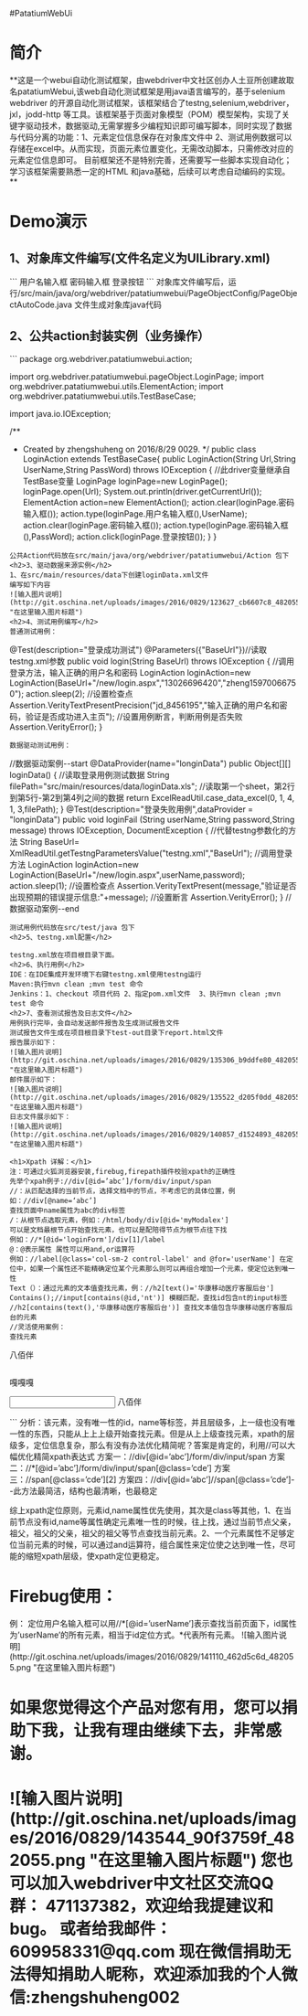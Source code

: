 #PatatiumWebUi
<h1>简介</h1>
 **这是一个webui自动化测试框架，由<a>webdriver中文社区</a>创办人土豆所创建故取名patatiumWebui,该web自动化测试框架是用java语言编写的，基于selenium webdriver 的开源自动化测试框架，该框架结合了testng,selenium,webdriver，jxl，jodd-http 等工具。该框架基于页面对象模型（POM）模型架构，实现了关键字驱动技术，数据驱动,无需掌握多少编程知识即可编写脚本，同时实现了数据与代码分离的功能：1、元素定位信息保存在对象库文件中 2、测试用例数据可以存储在excel中。从而实现，页面元素位置变化，无需改动脚本，只需修改对应的元素定位信息即可。
目前框架还不是特别完善，还需要写一些脚本实现自动化；学习该框架需要熟悉一定的HTML 和java基础，后续可以考虑自动编码的实现。**

<h1>Demo演示</h1>
<h2>1、对象库文件编写(文件名定义为UILibrary.xml)</h2>
```
<?xml version="1.0" encoding="UTF-8"?>
<!--整个对象库文件的根目录，管理整个项目的对象-->
<map>
    <!--管理一个页面的元素（webelement：input,select,textare,a,li等标签），一个page包含多个locator对象
    Pagename:page对象名字，格式：net.hk515.PageObject.xxxPage;最后面那位才是真正的页面名字，前面的是java对象库路径；
    另外注意，页面名字是头个单词大写；例如主页：名字定义为 net.hk515.PageObject.HomePage
    Value：页面对象的URL，可不填。
    Desc:页面对象中文描述-->
    <page pagename="org.webdriver.patatiumwebui.pageObject.LoginPage" value="" desc="京东登录页面">
        <!--管理一个页面的元素（webelement：input,select,textare,a,li等标签），一个page包含多个locator对象
        Type：定位方式，包含id,name,class,linktext,xpath,css等，定位元素的时候灵活使用，一般可以统一用xpath
        代替id,name,class，linktext的定位方式。
        Timeout：元素加载时间，有些页面元素，可能要等待一段时间才能加载过来，为了查找元素的稳定性，需加等待时间。
        Value:元素定位信息，如果是id,name,class，linktext直接把网页元素对应的这些属性值写上即可，如果是xpath定位方式，
        需要填写正确的xpath语法格式。
        Desc:元素的描述，元素的中文描述信息-->
		<locator type="xpath" timeout="3" value="//input[@id='loginname']"  desc="用户名">用户名输入框</locator>
		<locator type="id" timeout="3" value="nloginpwd"  desc="密码">密码输入框</locator>
		<locator type="id" timeout="3" value="loginsubmit"  desc="登录">登录按钮</locator>
	</page>
</map>
```
对象库文件编写后，运行/src/main/java/org/webdriver/patatiumwebui/PageObjectConfig/PageObjectAutoCode.java 文件生成对象库java代码
<h2>2、公共action封装实例（业务操作）</h2>
```
package org.webdriver.patatiumwebui.action;

import org.webdriver.patatiumwebui.pageObject.LoginPage;
import org.webdriver.patatiumwebui.utils.ElementAction;
import org.webdriver.patatiumwebui.utils.TestBaseCase;

import java.io.IOException;

/**
 * Created by zhengshuheng on 2016/8/29 0029.
 */
public class LoginAction extends TestBaseCase{
    public LoginAction(String Url,String UserName,String PassWord) throws IOException
    {
        //此driver变量继承自TestBase变量
        LoginPage loginPage=new LoginPage();
        loginPage.open(Url);
        System.out.println(driver.getCurrentUrl());
        ElementAction action=new ElementAction();
        action.clear(loginPage.密码输入框());
        action.type(loginPage.用户名输入框(),UserName);
        action.clear(loginPage.密码输入框());
        action.type(loginPage.密码输入框(),PassWord);
        action.click(loginPage.登录按钮());
    }
}

```
公共Action代码放在src/main/java/org/webdriver/patatiumwebui/Action 包下
<h2>3、驱动数据来源实例</h2>
1、在src/main/resources/data下创建loginData.xml文件
编写如下内容
![输入图片说明](http://git.oschina.net/uploads/images/2016/0829/123627_cb6607c8_482055.png "在这里输入图片标题")
<h2>4、测试用例编写</h2>
普通测试用例：
```
@Test(description="登录成功测试")
	@Parameters({"BaseUrl"})//读取testng.xml参数
	public void login(String BaseUrl) throws IOException
	{
		//调用登录方法，输入正确的用户名和密码
		LoginAction loginAction=new LoginAction(BaseUrl+"/new/login.aspx","13026696420","zheng15970066750");
		action.sleep(2);
		//设置检查点
		Assertion.VerityTextPresentPrecision("jd_8456195","输入正确的用户名和密码，验证是否成功进入主页");
		//设置用例断言，判断用例是否失败
		Assertion.VerityError();
	}
```
数据驱动测试用例：
```
//数据驱动案例--start
	@DataProvider(name="longinData")
	public Object[][] loginData()
	{
		//读取登录用例测试数据
		String filePath="src/main/resources/data/loginData.xls";
		//读取第一个sheet，第2行到第5行-第2到第4列之间的数据
		return ExcelReadUtil.case_data_excel(0, 1, 4, 1, 3,filePath);
	}
	@Test(description="登录失败用例",dataProvider = "longinData")
	public void loginFail (String userName,String password,String message) throws IOException, DocumentException {
		//代替testng参数化的方法
		String BaseUrl= XmlReadUtil.getTestngParametersValue("testng.xml","BaseUrl");
		//调用登录方法
		LoginAction loginAction=new LoginAction(BaseUrl+"/new/login.aspx",userName,password);
		action.sleep(1);
		//设置检查点
		Assertion.VerityTextPresent(message,"验证是否出现预期的错误提示信息:"+message);
		//设置断言
		Assertion.VerityError();
	}
	//数据驱动案例--end
```
测试用例代码放在src/test/java 包下
<h2>5、testng.xml配置</h2>
```
<?xml version="1.0" encoding="utf-8"?>
<!DOCTYPE suite SYSTEM "http://testng.org/testng-1.0.dtd">
<suite name="Suite" >
	<parameter name="driver" value="FirefoxDriver" /> <!--测试浏览器：支持火狐，谷歌，IE-->
	<parameter name="nodeURL" value="" /> <!--selenium grid分布式运行node节点url，如不用分布式运行，则留空-->
	<parameter name="BaseUrl" value="https://passport.jd.com" />  <!-- 测试系统基础Url-->
	<parameter name="UserName" value="" /> <!-- 系统登录用户名-->
	<parameter name="PassWord" value="" />  <!-- 系统登录密码-->
    <parameter name="smtpUserName" value="zhengshuheng@hk515.com" />  <!-- 测试报告邮件发送：smtp身份证验证-->
    <parameter name="smtpPassWord" value="zheng@159791" />  <!-- 测试报告邮件发送：smtp身份证验证-->
    <parameter name="smtpHost" value="smtp.hk515.com" />  <!-- 测试报告邮件发送：smtp主机地址-->
    <parameter name="smtpPort" value="25" />  <!-- 测试报告邮件发送：smtp主机端口-->
    <parameter name="mailTitle" value="Webdriver中文社区-自动化测试报告" />  <!-- 测试报告邮件发送：邮件标题-->
    <parameter name="logUrl" value="" />  <!-- 测试报告邮件发送：用例运行日志url-->
    <parameter name="reportUrl" value="" />  <!-- 测试报告邮件发送：完整测试报告url-->
	<parameter name="recipients" value="609958331@qq.com" /> <!-- 测试报告邮件发送：收件人，多个用,号隔开-->
    <parameter name="reportTitle" value="Webdriver中文社区-自动化测试报告" />  <!--测试报告标题-->
	<listeners><!-- 监听器设置-->
        <listener class-name="org.webdriver.patatiumwebui.utils.TestListener"></listener>
        <listener class-name="org.webdriver.patatiumwebui.utils.TestReport"></listener>
    </listeners>
     <test name="登录失败测试用例：数据驱动"> <!-- 测试用例描述-->
    <classes>
      <class name="LoginTest">
      	     <methods >
                   <include name="loginFail" />
             </methods>
       </class>
    </classes>
  </test> <!-- Test -->
    <test name="登录成功测试用例">
        <classes>
            <class name="LoginTest">
                <methods >
                    <include name="login" />
                </methods>
            </class>
        </classes>
    </test> <!-- Test -->
</suite> <!-- Suite -->

```
testng.xml放在项目根目录下面。
<h2>6、执行用例</h2>
IDE：在IDE集成开发环境下右键testng.xml使用testng运行
Maven:执行mvn clean ;mvn test 命令
Jenkins：1、checkout 项目代码 2、指定pom.xml文件  3、执行mvn clean ;mvn test 命令
<h2>7、查看测试报告及日志文件</h2>
用例执行完毕，会自动发送邮件报告及生成测试报告文件
测试报告文件生成在项目根目录下test-out目录下report.html文件
报告展示如下：
![输入图片说明](http://git.oschina.net/uploads/images/2016/0829/135306_b9ddfe80_482055.jpeg "在这里输入图片标题")
邮件展示如下：
![输入图片说明](http://git.oschina.net/uploads/images/2016/0829/135522_d205f0dd_482055.png "在这里输入图片标题")
日志文件展示如下：
![输入图片说明](http://git.oschina.net/uploads/images/2016/0829/140857_d1524893_482055.png "在这里输入图片标题")

<h1>Xpath 详解：</h1>
注：可通过火狐浏览器安装,firebug,firepath插件校验xpath的正确性
先举个xpah例子://div[@id=’abc’]/form/div/input/span
//：从匹配选择的当前节点，选择文档中的节点，不考虑它的具体位置，例如：//div[@name=‘abc’]
查找页面中name属性为abc的div标签
/：从根节点选取元素，例如：/html/body/div[@id='myModalex'] 
可以是文档最根节点开始查找元素，也可以是配陪得节点为根节点往下找
例如：//*[@id='loginForm']/div[1]/label
@：@表示属性 属性可以用and,or运算符
例如：//label[@class='col-sm-2 control-label' and @for='userName'] 在定位中，如果一个属性还不能精确定位某个元素那么则可以再组合增加一个元素，使定位达到唯一性
Text（）：通过元素的文本值查找元素，例：//h2[text()='华康移动医疗客服后台']
Contains();//input[contains(@id,'nt')] 模糊匹配，查找id包含nt的input标签
//h2[contains(text(),'华康移动医疗客服后台')] 查找文本值包含华康移动医疗客服后台的元素
//灵活使用案例：
查找元素
```
<span class=”cde”>八佰伴</span>
```
```
<span class=”cde”>嘎嘎嘎</span>
<div id=”abc”>
   <form>
            <div>
                   <input>
                      <span class=”cde”>八佰伴</span>
                   </input>
            </div>
   </form>
<div>
```
分析：该元素，没有唯一性的id，name等标签，并且层级多，上一级也没有唯一性的东西，只能从上上上级开始查找元素。但是从上上级查找元素，xpath的层级多，定位信息复杂，那么有没有办法优化精简呢？答案是肯定的，利用//可以大幅优化精简xpath表达式
方案一：//div[@id=’abc’]/form/div/input/span
方案二：//*[@id=’abc’]/form/div/input/span[@class=’cde’]
方案三：//span[@class=’cde’][2]
方案四：//div[@id=’abc’]//span[@class=’cde’]--此方法最简洁，结构也最清晰，也最稳定

综上xpath定位原则，元素id,name属性优先使用，其次是class等其他，1、在当前节点没有id,name等属性确定元素唯一性的时候，往上找，通过当前节点父亲，祖父，祖父的父亲，祖父的祖父等节点查找当前元素。2、一个元素属性不足够定位当前元素的时候，可以通过and运算符，组合属性来定位使之达到唯一性，尽可能的缩短xpath层级，使xpath定位更稳定。

<h1>Firebug使用：</h1>
例：
定位用户名输入框可以用//*[@id=’userName’]表示查找当前页面下，id属性为’userName’的所有元素，相当于id定位方式。*代表所有元素。
![输入图片说明](http://git.oschina.net/uploads/images/2016/0829/141110_462d5c6d_482055.png "在这里输入图片标题")

<h1>如果您觉得这个产品对您有用，您可以捐助下我，让我有理由继续下去，非常感谢。<h1>
![输入图片说明](http://git.oschina.net/uploads/images/2016/0829/143544_90f3759f_482055.png "在这里输入图片标题")
您也可以加入webdriver中文社区交流QQ群： 471137382，欢迎给我提建议和bug。
或者给我邮件：609958331@qq.com
现在微信捐助无法得知捐助人昵称，欢迎添加我的个人微信:zhengshuheng002